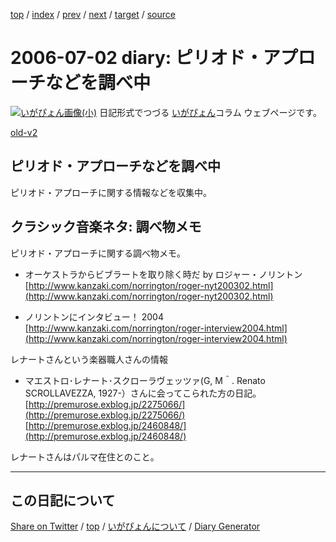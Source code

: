 [top](../index.html) 
 / [index](index.html) 
 / [prev](ig060628.html) 
 / [next](ig060704.html) 
 / [target](https://igapyon.github.io/diary/2006/ig060702.html) 
 / [source](https://github.com/igapyon/diary/blob/gh-pages/2006/ig060702.html.src.md) 

2006-07-02 diary: ピリオド・アプローチなどを調べ中
=====================================================================================================
[![いがぴょん画像(小)](https://igapyon.github.io/diary/images/iga200306s.jpg "いがぴょん")](https://igapyon.github.io/diary/memo/memoigapyon.html) 日記形式でつづる [いがぴょん](https://igapyon.github.io/diary/memo/memoigapyon.html)コラム ウェブページです。

[old-v2](ig060702-orig.html)

## ピリオド・アプローチなどを調べ中

ピリオド・アプローチに関する情報などを収集中。


## クラシック音楽ネタ: 調べ物メモ

ピリオド・アプローチに関する調べ物メモ。

* オーケストラからビブラートを取り除く時だ by ロジャー・ノリントン
  [http://www.kanzaki.com/norrington/roger-nyt200302.html](http://www.kanzaki.com/norrington/roger-nyt200302.html)
  
* ノリントンにインタビュー！ 2004
  [http://www.kanzaki.com/norrington/roger-interview2004.html](http://www.kanzaki.com/norrington/roger-interview2004.html)

レナートさんという楽器職人さんの情報

* マエストロ･レナート･スクローラヴェッツァ(G, M＾. Renato SCROLLAVEZZA, 1927-）さんに会ってこられた方の日記。
  [http://premurose.exblog.jp/2275066/](http://premurose.exblog.jp/2275066/)
  [http://premurose.exblog.jp/2460848/](http://premurose.exblog.jp/2460848/)

レナートさんはパルマ在住とのこと。

----------------------------------------------------------------------------------------------------

## この日記について

[Share on Twitter](https://twitter.com/intent/tweet?hashtags=igapyon%2Cdiary%2C%E3%81%84%E3%81%8C%E3%81%B4%E3%82%87%E3%82%93&text=%E3%83%94%E3%83%AA%E3%82%AA%E3%83%89%E3%83%BB%E3%82%A2%E3%83%97%E3%83%AD%E3%83%BC%E3%83%81%E3%81%AA%E3%81%A9%E3%82%92%E8%AA%BF%E3%81%B9%E4%B8%AD&url=https%3A%2F%2Figapyon.github.io%2Fdiary%2F2006%2Fig060702.html) / [top](../index.html) / [いがぴょんについて](https://igapyon.github.io/diary/memo/memoigapyon.html) / [Diary Generator](https://github.com/igapyon/igapyonv3)
